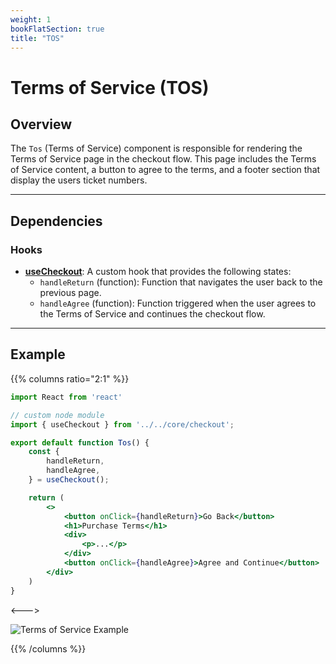 ```yaml
---
weight: 1
bookFlatSection: true
title: "TOS"
---
```


# Terms of Service (TOS)

## Overview

The `Tos` (Terms of Service) component is responsible for rendering the Terms of Service page in the checkout flow. This page includes the Terms of Service content, a button to agree to the terms, and a footer section that display the users ticket numbers.

---

## Dependencies

### Hooks

* [**useCheckout**](/docs/hooks/use-checkout/): A custom hook that provides the following states:
  + `handleReturn` (function): Function that navigates the user back to the previous page.
  + `handleAgree` (function): Function triggered when the user agrees to the Terms of Service and continues the checkout flow.


---
## Example

{{% columns ratio="2:1" %}}

```jsx
import React from 'react'

// custom node module
import { useCheckout } from '../../core/checkout';

export default function Tos() {
    const {
        handleReturn,
        handleAgree,
    } = useCheckout();

    return (
        <>        
            <button onClick={handleReturn}>Go Back</button>
            <h1>Purchase Terms</h1>
            <div>
                <p>...</p>
            </div>
            <button onClick={handleAgree}>Agree and Continue</button>
        </div>
    )
}

```

<--->

![Terms of Service Example](/checkout/tos-example.png)

{{% /columns %}}
